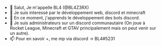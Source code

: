 - 👋 Salut, Je m'appelle BL4 (@BL4Z3RX)
- 👀 Je suis interessé par le développement web, discord et minecraft
- 🌱 En ce moment, j'apprends le développement des bots discord.
- 💞️ Je suis administrateurs sur un discord communautaire (On joue à Rocket League, Minecraft et GTAV principalement mais on peut venir sur un autre).
- 📫 Pour en savoir +, me mp via discord -> BL4#5231
